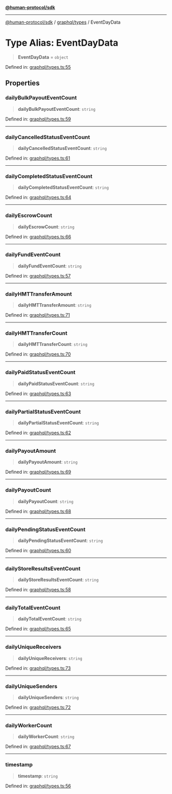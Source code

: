 [**@human-protocol/sdk**](../../../README.md)

***

[@human-protocol/sdk](../../../modules.md) / [graphql/types](../README.md) / EventDayData

# Type Alias: EventDayData

> **EventDayData** = `object`

Defined in: [graphql/types.ts:55](https://github.com/humanprotocol/human-protocol/blob/36a82d86df8ff0c729bd9c2ab3a0bb0641086da4/packages/sdk/typescript/human-protocol-sdk/src/graphql/types.ts#L55)

## Properties

### dailyBulkPayoutEventCount

> **dailyBulkPayoutEventCount**: `string`

Defined in: [graphql/types.ts:59](https://github.com/humanprotocol/human-protocol/blob/36a82d86df8ff0c729bd9c2ab3a0bb0641086da4/packages/sdk/typescript/human-protocol-sdk/src/graphql/types.ts#L59)

***

### dailyCancelledStatusEventCount

> **dailyCancelledStatusEventCount**: `string`

Defined in: [graphql/types.ts:61](https://github.com/humanprotocol/human-protocol/blob/36a82d86df8ff0c729bd9c2ab3a0bb0641086da4/packages/sdk/typescript/human-protocol-sdk/src/graphql/types.ts#L61)

***

### dailyCompletedStatusEventCount

> **dailyCompletedStatusEventCount**: `string`

Defined in: [graphql/types.ts:64](https://github.com/humanprotocol/human-protocol/blob/36a82d86df8ff0c729bd9c2ab3a0bb0641086da4/packages/sdk/typescript/human-protocol-sdk/src/graphql/types.ts#L64)

***

### dailyEscrowCount

> **dailyEscrowCount**: `string`

Defined in: [graphql/types.ts:66](https://github.com/humanprotocol/human-protocol/blob/36a82d86df8ff0c729bd9c2ab3a0bb0641086da4/packages/sdk/typescript/human-protocol-sdk/src/graphql/types.ts#L66)

***

### dailyFundEventCount

> **dailyFundEventCount**: `string`

Defined in: [graphql/types.ts:57](https://github.com/humanprotocol/human-protocol/blob/36a82d86df8ff0c729bd9c2ab3a0bb0641086da4/packages/sdk/typescript/human-protocol-sdk/src/graphql/types.ts#L57)

***

### dailyHMTTransferAmount

> **dailyHMTTransferAmount**: `string`

Defined in: [graphql/types.ts:71](https://github.com/humanprotocol/human-protocol/blob/36a82d86df8ff0c729bd9c2ab3a0bb0641086da4/packages/sdk/typescript/human-protocol-sdk/src/graphql/types.ts#L71)

***

### dailyHMTTransferCount

> **dailyHMTTransferCount**: `string`

Defined in: [graphql/types.ts:70](https://github.com/humanprotocol/human-protocol/blob/36a82d86df8ff0c729bd9c2ab3a0bb0641086da4/packages/sdk/typescript/human-protocol-sdk/src/graphql/types.ts#L70)

***

### dailyPaidStatusEventCount

> **dailyPaidStatusEventCount**: `string`

Defined in: [graphql/types.ts:63](https://github.com/humanprotocol/human-protocol/blob/36a82d86df8ff0c729bd9c2ab3a0bb0641086da4/packages/sdk/typescript/human-protocol-sdk/src/graphql/types.ts#L63)

***

### dailyPartialStatusEventCount

> **dailyPartialStatusEventCount**: `string`

Defined in: [graphql/types.ts:62](https://github.com/humanprotocol/human-protocol/blob/36a82d86df8ff0c729bd9c2ab3a0bb0641086da4/packages/sdk/typescript/human-protocol-sdk/src/graphql/types.ts#L62)

***

### dailyPayoutAmount

> **dailyPayoutAmount**: `string`

Defined in: [graphql/types.ts:69](https://github.com/humanprotocol/human-protocol/blob/36a82d86df8ff0c729bd9c2ab3a0bb0641086da4/packages/sdk/typescript/human-protocol-sdk/src/graphql/types.ts#L69)

***

### dailyPayoutCount

> **dailyPayoutCount**: `string`

Defined in: [graphql/types.ts:68](https://github.com/humanprotocol/human-protocol/blob/36a82d86df8ff0c729bd9c2ab3a0bb0641086da4/packages/sdk/typescript/human-protocol-sdk/src/graphql/types.ts#L68)

***

### dailyPendingStatusEventCount

> **dailyPendingStatusEventCount**: `string`

Defined in: [graphql/types.ts:60](https://github.com/humanprotocol/human-protocol/blob/36a82d86df8ff0c729bd9c2ab3a0bb0641086da4/packages/sdk/typescript/human-protocol-sdk/src/graphql/types.ts#L60)

***

### dailyStoreResultsEventCount

> **dailyStoreResultsEventCount**: `string`

Defined in: [graphql/types.ts:58](https://github.com/humanprotocol/human-protocol/blob/36a82d86df8ff0c729bd9c2ab3a0bb0641086da4/packages/sdk/typescript/human-protocol-sdk/src/graphql/types.ts#L58)

***

### dailyTotalEventCount

> **dailyTotalEventCount**: `string`

Defined in: [graphql/types.ts:65](https://github.com/humanprotocol/human-protocol/blob/36a82d86df8ff0c729bd9c2ab3a0bb0641086da4/packages/sdk/typescript/human-protocol-sdk/src/graphql/types.ts#L65)

***

### dailyUniqueReceivers

> **dailyUniqueReceivers**: `string`

Defined in: [graphql/types.ts:73](https://github.com/humanprotocol/human-protocol/blob/36a82d86df8ff0c729bd9c2ab3a0bb0641086da4/packages/sdk/typescript/human-protocol-sdk/src/graphql/types.ts#L73)

***

### dailyUniqueSenders

> **dailyUniqueSenders**: `string`

Defined in: [graphql/types.ts:72](https://github.com/humanprotocol/human-protocol/blob/36a82d86df8ff0c729bd9c2ab3a0bb0641086da4/packages/sdk/typescript/human-protocol-sdk/src/graphql/types.ts#L72)

***

### dailyWorkerCount

> **dailyWorkerCount**: `string`

Defined in: [graphql/types.ts:67](https://github.com/humanprotocol/human-protocol/blob/36a82d86df8ff0c729bd9c2ab3a0bb0641086da4/packages/sdk/typescript/human-protocol-sdk/src/graphql/types.ts#L67)

***

### timestamp

> **timestamp**: `string`

Defined in: [graphql/types.ts:56](https://github.com/humanprotocol/human-protocol/blob/36a82d86df8ff0c729bd9c2ab3a0bb0641086da4/packages/sdk/typescript/human-protocol-sdk/src/graphql/types.ts#L56)

